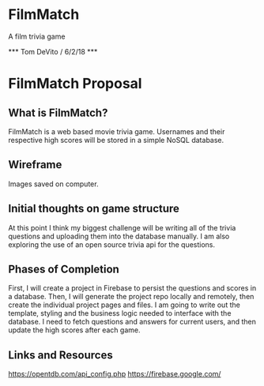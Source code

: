 # FilmMatch
A film trivia game

*** Tom DeVito / 6/2/18 ***

# FilmMatch Proposal

## What is FilmMatch?
FilmMatch is a web based movie trivia game. Usernames and their respective high scores will be stored in a simple NoSQL database.

## Wireframe

Images saved on computer.

## Initial thoughts on game structure

At this point I think my biggest challenge will be writing all of the trivia questions and uploading them into the database manually. I am also exploring the use of an open source trivia api for the questions.

## Phases of Completion
First, I will create a project in Firebase to persist the questions and scores in a database. Then, I will generate the project repo locally and remotely, then create the individual project pages and files. I am going to write out the template, styling and the business logic needed to interface with the database. I need to fetch questions and answers for current users, and then update the high scores after each game.

## Links and Resources

https://opentdb.com/api_config.php
https://firebase.google.com/

